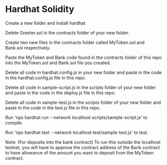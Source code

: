 # Hardhat Solidity


Create a new folder and install hardhat

Delete Greeter.sol in the contracts folder of your new folder.

Create two new files in the contracts folder called MyToken.sol and Bank.sol respectively.

Paste the MyToken and Bank code  found in the contracts folder of this repo into the MyToken.sol and Bank.sol file you created.

Delete all code in hardhat.config.js in your new folder and paste in the code in the hardhat.config.js file in this repo.

Delete all code in sample-script.js in the scripts folder of your new folder and paste in the code in the deploy.js file in this repo.

Delete all code in sample-test.js in the scripts folder of your new folder and paste in the code in the test.js file in this repo.

Run 'npx hardhat run --network localhost scripts/sample-script.js' to compile.

Run 'npx hardhat test --network localhost test/sample-test.js' to test.


Note: (For deposits into the bank contract) To run this outside the localhost testnet, you will have to approve the contract address of the Bank contract to have allowance of the amount you want to deposit from the MyToken contract. 
